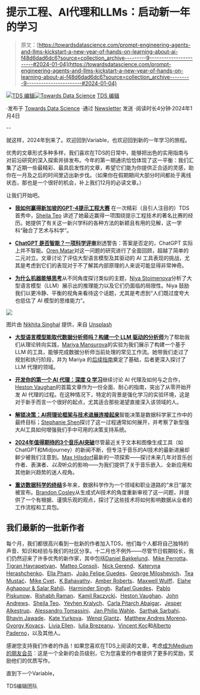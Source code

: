 # 提示工程、AI代理和LLMs：启动新一年的学习

> 原文：[https://towardsdatascience.com/prompt-engineering-agents-and-llms-kickstart-a-new-year-of-hands-on-learning-about-ai-f48d6dad6dc6?source=collection_archive---------9-----------------------#2024-01-04](https://towardsdatascience.com/prompt-engineering-agents-and-llms-kickstart-a-new-year-of-hands-on-learning-about-ai-f48d6dad6dc6?source=collection_archive---------9-----------------------#2024-01-04)

[](https://towardsdatascience.medium.com/?source=post_page---byline--f48d6dad6dc6--------------------------------)[![TDS 编辑](../Images/4b2d1beaf4f6dcf024ffa6535de3b794.png)](https://towardsdatascience.medium.com/?source=post_page---byline--f48d6dad6dc6--------------------------------)[](https://towardsdatascience.com/?source=post_page---byline--f48d6dad6dc6--------------------------------)[![Towards Data Science](../Images/a6ff2676ffcc0c7aad8aaf1d79379785.png)](https://towardsdatascience.com/?source=post_page---byline--f48d6dad6dc6--------------------------------) [TDS 编辑](https://towardsdatascience.medium.com/?source=post_page---byline--f48d6dad6dc6--------------------------------)

·发布于 [Towards Data Science](https://towardsdatascience.com/?source=post_page---byline--f48d6dad6dc6--------------------------------) ·通过 [Newsletter](/newsletter?source=post_page---byline--f48d6dad6dc6--------------------------------) 发送 ·阅读时长4分钟·2024年1月4日

--

就这样，2024年到来了。欢迎回到Variable，也欢迎回到新的一年学习的旅程。

优秀的文章形式多种多样，我们喜欢在TDS的日常中，能够把出色的实用指南与对前沿研究的深入探索并排发布。今年的第一期通讯恰恰体现了这一平衡：我们汇集了近期一些最精彩、最具启发性的文章，希望它们能为你提供正合适的灵感，助你在一月及之后的时间里迈出新步伐。（如果你在假期期间大部分时间都处于离线状态，那也是一个很好的机会，补上我们12月的必读文章。）

让我们开始吧。

+   [**我如何赢得新加坡的GPT-4提示工程大赛**](/how-i-won-singapores-gpt-4-prompt-engineering-competition-34c195a93d41) 在一次精彩（且引人注目的）TDS首秀中，[Sheila Teo](https://medium.com/u/fca9db1c7da0?source=post_page---user_mention--f48d6dad6dc6--------------------------------) 讲述了她最近赢得一项围绕提示工程技术的著名比赛的经历。她提供了有关这一新兴学科的各种方法的新颖且有用的见解，这一学科“融合了艺术与科学”。

+   [**ChatGPT 是否智能？一项科学评审**](/is-chatgpt-intelligent-a-scientific-review-0362eadb25f9)剧透警告：答案是否定的，ChatGPT 实际上并不智能。[Oren Matar](https://medium.com/u/80e783141055?source=post_page---user_mention--f48d6dad6dc6--------------------------------)对这一问题的研究进行了全面回顾，超越了简单的二元对立。文章讨论了评估大型语言模型及其驱动的 AI 工具表现的挑战，尤其是考虑到它们的表现对于不了解其内部原理的人来说可能显得非常神奇。

+   [**为什么机器能够思考**](/on-why-machines-can-think-40edafce293d)从不同角度探讨类似的主题，[Niya Stoimenova](https://medium.com/u/bacf8cf8265e?source=post_page---user_mention--f48d6dad6dc6--------------------------------)分析了大型语言模型（LLM）展示出的推理能力以及它们仍面临的局限性。Niya 鼓励我们以更冷静、平衡的视角来看待这个话题，尤其是考虑到“人们既过度夸大也低估了 AI 模型的思维能力”。

![](../Images/4c3581ef2eb051860e21e5a0fe05678f.png)

图片由 [Nikhita Singhal](https://unsplash.com/@nikhita?utm_source=medium&utm_medium=referral) 提供，来自 [Unsplash](https://unsplash.com/?utm_source=medium&utm_medium=referral)

+   [**大型语言模型能取代数据分析师吗？构建一个 LLM 驱动的分析师**](/can-llms-replace-data-analysts-building-an-llm-powered-analyst-851578fa10ce)为了帮助我们从理论转向实践，[Mariya Mansurova](https://medium.com/u/15a29a4fc6ad?source=post_page---user_mention--f48d6dad6dc6--------------------------------)的实验为我们展示了构建一个基于 LLM 的工具，能够完成数据分析师当前处理的常见工作流。她带我们走过了规划和执行阶段，并为 Mariya 的[后续指南](/can-llms-replace-data-analysts-getting-answers-using-sql-8cf7da132259)奠定了基础，后者更深入探讨了 LLM 代理的领域。

+   [**开发你的第一个 AI 代理：深度 Q 学习**](/develop-your-first-ai-agent-deep-q-learning-375876ee2472)继续讨论 AI 代理及如何与之合作，[Heston Vaughan](https://medium.com/u/72a0dba7a030?source=post_page---user_mention--f48d6dad6dc6--------------------------------)的首篇文章作为一份全面、耐心的指南，突出了从零开始开发 AI 代理的过程。在这种情况下，特定的背景是强化学习的实验环境，这是对于新手而言一个很好的起点，尤其适合那些渴望直接深入该领域的人。

+   [**解锁决策：AI将理论框架与技术进展连接起来**](/unlocking-decision-making-ai-bridges-theoretical-frameworks-with-technological-advancements-9a2d89c4a561)智能决策是数据科学家工作中的最终目标；[Stephanie Shen](https://medium.com/u/574ba7df600a?source=post_page---user_mention--f48d6dad6dc6--------------------------------)探讨了这一过程通常如何展开，并考察了新型强大AI工具如何增强我们手中可用的决策支持系统。

+   [**2024年值得期待的3个音乐AI突破**](/3-music-ai-breakthroughs-to-expect-in-2024-2d945ae6b5fd)尽管最近关于文本和图像生成工具（如ChatGPT和Midjourney）的新闻不断，但专注于音乐的AI技术的最新进展却鲜少被我们注意到。[Max Hilsdorf](https://medium.com/u/d0c085a74ae8?source=post_page---user_mention--f48d6dad6dc6--------------------------------)最新的一项探索——探讨未来几年对音乐创作者、表演者、*以及*听众的影响——为我们提供了关于音乐嵌入、全新应用和其他新兴趋势的迷人视角。

+   [**重访数据科学的终结**](/revisiting-the-death-of-data-science-2f1398ed2cbb)多年来，数据科学作为一个领域和职业道路的“末日”屡次被宣布。[Brandon Cosley](https://medium.com/u/57c0c43288a3?source=post_page---user_mention--f48d6dad6dc6--------------------------------)从生成式AI技术的角度重新审视了这一问题，并提供了一个有根据、谨慎乐观的观点，探讨了这些技术将如何影响数据从业者的工作流程和工具包。

## 我们最新的一批新作者

每个月，我们都很高兴看到一批新的作者加入TDS，他们每个人都将自己独特的声音、知识和经验与我们的社区分享。十二月也不例外——尽管节日假期较长，我们仍然迎来了许多优秀的新作家，其中包括[Daniel Bakkelund](https://medium.com/u/169e77f9e788?source=post_page---user_mention--f48d6dad6dc6--------------------------------)、[Mike Perrotta](https://medium.com/u/db2187d302a?source=post_page---user_mention--f48d6dad6dc6--------------------------------)、[Tigran Hayrapetyan](https://medium.com/u/36e8a35f28b3?source=post_page---user_mention--f48d6dad6dc6--------------------------------)、[Matteo Consoli](https://medium.com/u/3dda4e92359f?source=post_page---user_mention--f48d6dad6dc6--------------------------------)、[Nick Gerend](https://medium.com/u/fa23f7cc3eed?source=post_page---user_mention--f48d6dad6dc6--------------------------------)、[Kateryna Herashchenko](https://medium.com/u/4fc94e2ed685?source=post_page---user_mention--f48d6dad6dc6--------------------------------)、[Ella Pham](https://medium.com/u/7da00bf67be3?source=post_page---user_mention--f48d6dad6dc6--------------------------------)、[João Felipe Guedes](https://medium.com/u/259f985d397f?source=post_page---user_mention--f48d6dad6dc6--------------------------------)、[George Miloshevich](https://medium.com/u/e846787fbdef?source=post_page---user_mention--f48d6dad6dc6--------------------------------)、[Tea Mustać](https://medium.com/u/109d4928877a?source=post_page---user_mention--f48d6dad6dc6--------------------------------)、[Mike Cvet](https://medium.com/u/bc23035f3073?source=post_page---user_mention--f48d6dad6dc6--------------------------------)、[K Bahavathy](https://medium.com/u/8911deab0ef9?source=post_page---user_mention--f48d6dad6dc6--------------------------------)、[Amber Roberts](https://medium.com/u/fef13eb0f830?source=post_page---user_mention--f48d6dad6dc6--------------------------------)、[Maxwell Wulff](https://medium.com/u/548fc755310?source=post_page---user_mention--f48d6dad6dc6--------------------------------)、[Elahe Aghapour & Salar Rahili](https://medium.com/u/8fbc3ea76035?source=post_page---user_mention--f48d6dad6dc6--------------------------------)、[Harminder Singh](https://medium.com/u/b46b54d2be3f?source=post_page---user_mention--f48d6dad6dc6--------------------------------)、[Rafael Guedes](https://medium.com/u/2789d1da9c75?source=post_page---user_mention--f48d6dad6dc6--------------------------------)、[Pablo Piskunow](https://medium.com/u/2860e02af738?source=post_page---user_mention--f48d6dad6dc6--------------------------------)、[Rishabh Raman](https://medium.com/u/12323e77e1e2?source=post_page---user_mention--f48d6dad6dc6--------------------------------)、[Kamil Raczycki](https://medium.com/u/d6016d9c4a93?source=post_page---user_mention--f48d6dad6dc6--------------------------------)、[Heston Vaughan](https://medium.com/u/72a0dba7a030?source=post_page---user_mention--f48d6dad6dc6--------------------------------)、[John Andrews](https://medium.com/u/58a322305d14?source=post_page---user_mention--f48d6dad6dc6--------------------------------)、[Sheila Teo](https://medium.com/u/fca9db1c7da0?source=post_page---user_mention--f48d6dad6dc6--------------------------------)、[Yevhen Kralych](https://medium.com/u/52b601e9b9b?source=post_page---user_mention--f48d6dad6dc6--------------------------------)、[Carla Pitarch Abaigar](https://medium.com/u/f2cd70d9ae7e?source=post_page---user_mention--f48d6dad6dc6--------------------------------)、[Jesper Alkestrup](https://medium.com/u/84e00f9ebe19?source=post_page---user_mention--f48d6dad6dc6--------------------------------)、[Alessandro Tomassini](https://medium.com/u/4cb5c2b60ac8?source=post_page---user_mention--f48d6dad6dc6--------------------------------)、[Jan Philip Wahle](https://medium.com/u/5860f1bbd06a?source=post_page---user_mention--f48d6dad6dc6--------------------------------)、[Sarthak Sarbahi](https://medium.com/u/35908b3630e1?source=post_page---user_mention--f48d6dad6dc6--------------------------------)、[Bhavin Jawade](https://medium.com/u/11a205eeb0d3?source=post_page---user_mention--f48d6dad6dc6--------------------------------)、[Kate Yurkova](https://medium.com/u/16ecfab4b128?source=post_page---user_mention--f48d6dad6dc6--------------------------------)、[Wenqi Glantz](https://medium.com/u/ce7cd5b8b74a?source=post_page---user_mention--f48d6dad6dc6--------------------------------)、[Matthew Andres Moreno](https://medium.com/u/f226f1e0484b?source=post_page---user_mention--f48d6dad6dc6--------------------------------)、[Gyorgy Kovacs](https://medium.com/u/4563dd81810c?source=post_page---user_mention--f48d6dad6dc6--------------------------------)、[Livia Ellen](https://medium.com/u/569a6634b753?source=post_page---user_mention--f48d6dad6dc6--------------------------------)、[Iulia Brezeanu](https://medium.com/u/5548b8f29f30?source=post_page---user_mention--f48d6dad6dc6--------------------------------)、[Vincent Koc](https://medium.com/u/79191c4a8149?source=post_page---user_mention--f48d6dad6dc6--------------------------------)和[Alberto Paderno](https://medium.com/u/132e4e52c0a?source=post_page---user_mention--f48d6dad6dc6--------------------------------)，以及其他人。

感谢您支持我们作者的作品！如果您喜欢在TDS上阅读的文章，考虑[成为Medium的朋友会员](https://blog.medium.com/become-a-friend-of-medium-dd2fa7bf16c3)：这是一个全新的会员级别，它为您喜爱的作者提供了更多的奖励，奖励他们的优质写作。

直到下一个Variable，

TDS编辑团队
